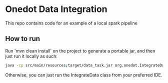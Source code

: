 # Onedot Data Integration
This repo contains code for an example of a local spark pipeline

## How to run
Run 'mvn clean install' on the project to generate a portable jar, and then just run it locally as such:
```bash
java -cp src/main/resources;target/data_task.jar org.onedot.IntegrateData
```
Otherwise, you can just run the IntegrateData class from your preferred IDE.